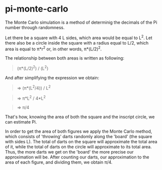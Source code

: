 # pi-monte-carlo

The Monte Carlo simulation is a method of determinig the decimals of the Pi number through randomness.

Let there be a square with 4 L sides, which area would be equal to L<sup>2</sup>. Let there also be a circle inside the square with a radius equal to L/2, which area is equal to π*r<sup>2</sup> or, in other words, π\*(L/2)<sup>2</sup>.

The relationship between both areas is written as following:
> (π*(L/2)<sup>2</sup>)  /  (L<sup>2</sup>)

And after simplifying the expression we obtain:
> => (π\*(L<sup>2</sup>/4)) / L<sup>2</sup>

> => π\*L<sup>2</sup> / 4\*L<sup>2</sup>

> => π/4

That's how, knowing the area of both the square and the inscript circle, we can estimate Pi.

In order to get the area of both figures we apply the Monte Carlo method, which consists of 'throwing' darts randomly along the 'board' (the square with sides L). The total of darts on the square will approximate the total area of it, while the total of darts on the circle will approximate to its total area. Thus, the more darts we get on the 'board' the more precise our approximation will be. After counting our darts, our approximation  to the area of each figure, and dividing them, we obtain π/4.
